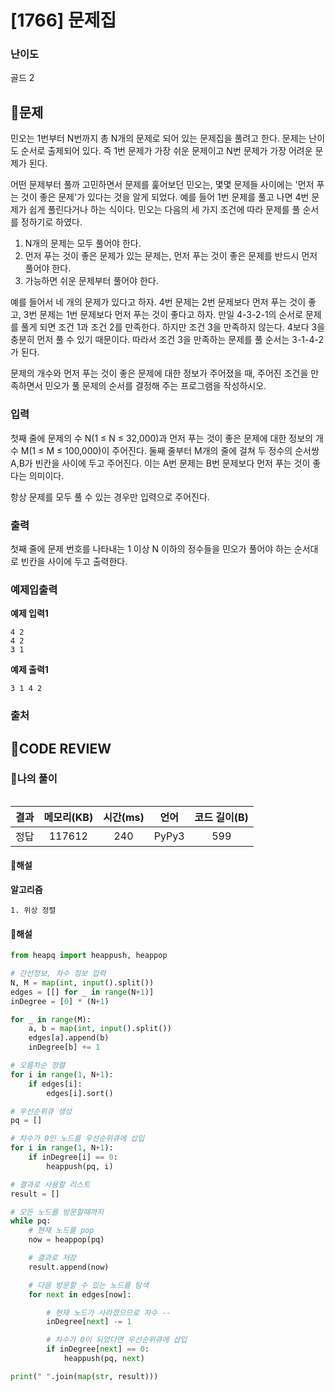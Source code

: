 # [1766] 문제집

### **난이도**
골드 2
## **📝문제**
민오는 1번부터 N번까지 총 N개의 문제로 되어 있는 문제집을 풀려고 한다. 문제는 난이도 순서로 출제되어 있다. 즉 1번 문제가 가장 쉬운 문제이고 N번 문제가 가장 어려운 문제가 된다.

어떤 문제부터 풀까 고민하면서 문제를 훑어보던 민오는, 몇몇 문제들 사이에는 '먼저 푸는 것이 좋은 문제'가 있다는 것을 알게 되었다. 예를 들어 1번 문제를 풀고 나면 4번 문제가 쉽게 풀린다거나 하는 식이다. 민오는 다음의 세 가지 조건에 따라 문제를 풀 순서를 정하기로 하였다.

1. N개의 문제는 모두 풀어야 한다.
2. 먼저 푸는 것이 좋은 문제가 있는 문제는, 먼저 푸는 것이 좋은 문제를 반드시 먼저 풀어야 한다.
3. 가능하면 쉬운 문제부터 풀어야 한다.  

예를 들어서 네 개의 문제가 있다고 하자. 4번 문제는 2번 문제보다 먼저 푸는 것이 좋고, 3번 문제는 1번 문제보다 먼저 푸는 것이 좋다고 하자. 만일 4-3-2-1의 순서로 문제를 풀게 되면 조건 1과 조건 2를 만족한다. 하지만 조건 3을 만족하지 않는다. 4보다 3을 충분히 먼저 풀 수 있기 때문이다. 따라서 조건 3을 만족하는 문제를 풀 순서는 3-1-4-2가 된다.

문제의 개수와 먼저 푸는 것이 좋은 문제에 대한 정보가 주어졌을 때, 주어진 조건을 만족하면서 민오가 풀 문제의 순서를 결정해 주는 프로그램을 작성하시오.
### **입력**
첫째 줄에 문제의 수 N(1 ≤ N ≤ 32,000)과 먼저 푸는 것이 좋은 문제에 대한 정보의 개수 M(1 ≤ M ≤ 100,000)이 주어진다. 둘째 줄부터 M개의 줄에 걸쳐 두 정수의 순서쌍 A,B가 빈칸을 사이에 두고 주어진다. 이는 A번 문제는 B번 문제보다 먼저 푸는 것이 좋다는 의미이다.

항상 문제를 모두 풀 수 있는 경우만 입력으로 주어진다.
### **출력**
첫째 줄에 문제 번호를 나타내는 1 이상 N 이하의 정수들을 민오가 풀어야 하는 순서대로 빈칸을 사이에 두고 출력한다.
### **예제입출력**

**예제 입력1**

```
4 2
4 2
3 1
```

**예제 출력1**

```
3 1 4 2
```

### **출처**

## **🧐CODE REVIEW**

### **🧾나의 풀이**

```python
```

결과	| 메모리(KB) |	시간(ms) |	언어 |	코드 길이(B)
:----:|:-----:|:-----:|:-----:|:--------:
정답|117612|240|PyPy3|599
#### **📝해설**

**알고리즘**
```
1. 위상 정렬
```

#### **📝해설**

```python
from heapq import heappush, heappop

# 간선정보, 차수 정보 입력
N, M = map(int, input().split())
edges = [[] for _ in range(N+1)]
inDegree = [0] * (N+1)

for _ in range(M):
    a, b = map(int, input().split())
    edges[a].append(b)
    inDegree[b] += 1

# 오름차순 정렬
for i in range(1, N+1):
    if edges[i]:
        edges[i].sort()

# 우선순위큐 생성
pq = []

# 차수가 0인 노드를 우선순위큐에 삽입
for i in range(1, N+1):
    if inDegree[i] == 0:
        heappush(pq, i)

# 결과로 사용할 리스트
result = []

# 모든 노드를 방문할때까지
while pq:
    # 현재 노드를 pop
    now = heappop(pq)

    # 결과로 저장
    result.append(now)

    # 다음 방문할 수 있는 노드를 탐색
    for next in edges[now]:

        # 현재 노드가 사라졌으므로 차수 --
        inDegree[next] -= 1

        # 차수가 0이 되었다면 우선순위큐에 삽입
        if inDegree[next] == 0:
            heappush(pq, next)

print(" ".join(map(str, result)))
```